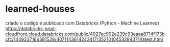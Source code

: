 # learned-houses
criado o codigo e publicado com Databricks (Python - Machine Learned)
https://databricks-prod-cloudfront.cloud.databricks.com/public/4027ec902e239c93eaaa8714f173bcfc/1449237166381528/4071143614243417/3521010453284371/latest.html
